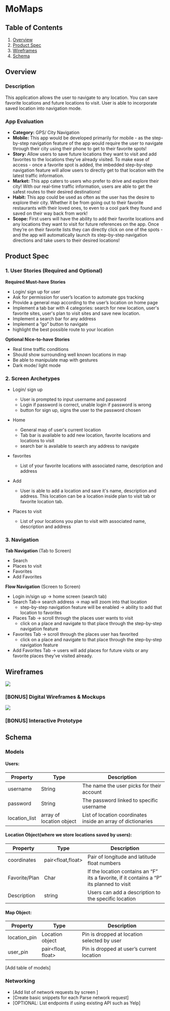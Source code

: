# MoMaps

## Table of Contents
1. [Overview](#Overview)
1. [Product Spec](#Product-Spec)
1. [Wireframes](#Wireframes)
2. [Schema](#Schema)

## Overview
### Description
This application allows the user to navigate to any location. You can save favorite locations and future locations to visit. User is able to incorporate saved location into navigation mode.

### App Evaluation

- **Category:** GPS/ City Navigation
- **Mobile:** This app would be developed primarily for mobile - as the step-by-step navigation feature of the app would require the user to navigate through their city using their phone to get to their favorite spots!
- **Story:** Allow users to save future locations they want to visit and add favorites to the locations they’ve already visited. To make ease of access - once a favorite spot is added, the imbedded step-by-step navigation feature will allow users to directly get to that location with the latest traffic information.
- **Market:** This app caters to users who prefer to drive and explore their city! With our real-time traffic information, users are able to get the safest routes to their desired destinations!
- **Habit:** This app could be used as often as the user has the desire to explore their city. Whether it be from going out to their favorite restaurants with their loved ones, to even to a cool park they found and saved on their way back from work!
- **Scope:** First users will have the ability to add their favorite locations and any locations they want to visit for future references on the app. Once they’re on their favorite lists they can directly click on one of the spots - and the app will automatically launch its step-by-step navigation directions and take users to their desired locations!

## Product Spec

### 1. User Stories (Required and Optional)

**Required Must-have Stories**

* Login/ sign up for user
* Ask for permission for user’s location to automate gps tracking
* Provide a general map according to the user’s location on home page 
* Implement a tab bar with 4 categories: search for new location, user's favorite sites, user's plan to visit sites and save new location.
* Implement a search bar for any address 
* Implement a “go” button to navigate
* highlight the best possible route to your location

**Optional Nice-to-have Stories**

* Real time traffic conditions
* Should show surrounding well known locations in map  
* Be able to manipulate map with gestures
* Dark mode/ light mode 


### 2. Screen Archetypes

* Login/ sign up
   * User is prompted to input username and password
   * Login if password is correct, unable login if password is wrong
   * button for sign up, signs the user to the password chosen 

* Home
   * General map of user's current location 
   * Tab bar is available to add new location, favorite locations and locations to visit 
   * search bar is available to search any address to navigate
* favorites
   * List of your favorite locations with associated name, description and address  
* Add
   * User is able to add a location and save it's name, description and address. This location can be a location inside plan to visit tab or favorite location tab.
* Places to visit 
   * List of your locations you plan to visit with  associated name, description and address 
### 3. Navigation

**Tab Navigation** (Tab to Screen)

* Search
* Places to visit
* Favorites
* Add Favorites

**Flow Navigation** (Screen to Screen)

* Login in/sign up  -> home screen (search tab)
* Search Tab-> search address -> map will zoom into that location 
   * step-by-step navigation feature will be enabled -> ability to add that location to favorites
* Places Tab -> scroll through the places user wants to visit 
   * click on a place and navigate to that place through the step-by-step navigation feature
* Favorites Tab -> scroll through the places user has favorited 
   * click on a place and navigate to that place through the step-by-step navigation feature
* Add Favorites Tab -> users will add places for future visits or any favorite places they’ve visited already.


## Wireframes
![](https://i.imgur.com/ycQfqfH.jpg)

### [BONUS] Digital Wireframes & Mockups
![](https://i.imgur.com/6GhVKOF.jpg)
### [BONUS] Interactive Prototype

## Schema 
### Models
#### Users:

   | Property      | Type     | Description |
   | ------------- | -------- | ------------|
   | username      | String   |  The name the user picks for their account |
   | password      | String   |  The password linked to specific username|
   | location_list | array of location object | List of location coordinates inside an array of dictionaries |
 
#### Location Object(where we store locations saved by users):

   | Property      | Type     | Description |
   | ------------- | -------- | ------------|
   | coordinates      | pair<float,float>   |  Pair of longitude and latitude float numbers|
   | Favorite/Plan    | Char   |  If the location contains an “F” its a favorite, if it contains a “P” its planned to visit|
   | Description | string | Users can add a description to the specific location |
   
#### Map Object:

   | Property      | Type     | Description |
   | ------------- | -------- | ------------|
   | location_pin      | Location object   | Pin is dropped at location selected by user|
   | user_pin      | pair<float, float>   |  Pin is dropped at user’s current location |

 
  
[Add table of models]
### Networking
- [Add list of network requests by screen ]
- [Create basic snippets for each Parse network request]
- [OPTIONAL: List endpoints if using existing API such as Yelp]
